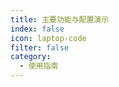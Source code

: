 ```yaml
---
title: 主要功能与配置演示
index: false
icon: laptop-code
filter: false
category:
  - 使用指南
---
```


<!-- <Catalog /> -->
